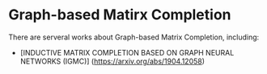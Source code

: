 #  Graph-based Matirx Completion
There are serveral works about Graph-based Matrix Completion, including:
- [INDUCTIVE MATRIX COMPLETION BASED ON GRAPH NEURAL NETWORKS (IGMC)] (https://arxiv.org/abs/1904.12058)
